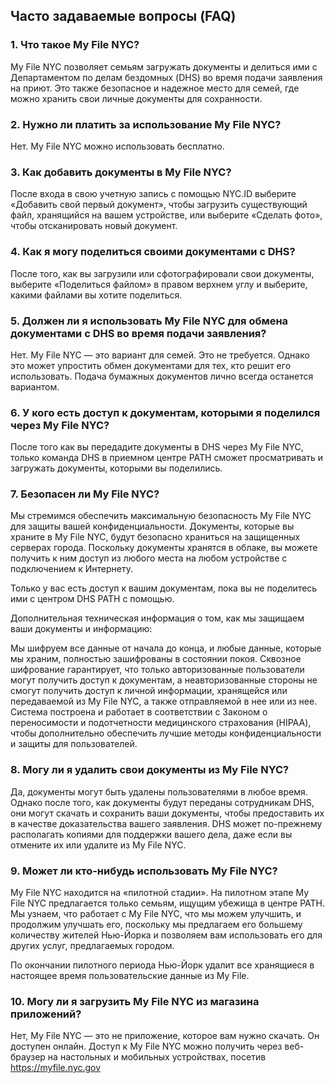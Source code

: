 ## Часто задаваемые вопросы (FAQ)

### 1. Что такое My File NYC?

My File NYC позволяет семьям загружать документы и делиться ими с Департаментом по делам бездомных (DHS) во время подачи заявления на приют. Это также безопасное и надежное место для семей, где можно хранить свои личные документы для сохранности.

### 2. Нужно ли платить за использование My File NYC?

Нет. My File NYC можно использовать бесплатно.

### 3. Как добавить документы в My File NYC?

После входа в свою учетную запись с помощью NYC.ID выберите «Добавить свой первый документ», чтобы загрузить существующий файл, хранящийся на вашем устройстве, или выберите «Сделать фото», чтобы отсканировать новый документ.

### 4. Как я могу поделиться своими документами с DHS?

После того, как вы загрузили или сфотографировали свои документы, выберите «Поделиться файлом» в правом верхнем углу и выберите, какими файлами вы хотите поделиться.

### 5. Должен ли я использовать My File NYC для обмена документами с DHS во время подачи заявления?

Нет. My File NYC — это вариант для семей. Это не требуется. Однако это может упростить обмен документами для тех, кто решит его использовать. Подача бумажных документов лично всегда останется вариантом.

### 6. У кого есть доступ к документам, которыми я поделился через My File NYC?

После того как вы передадите документы в DHS через My File NYC, только команда DHS в приемном центре PATH сможет просматривать и загружать документы, которыми вы поделились.

### 7. Безопасен ли My File NYC?

Мы стремимся обеспечить максимальную безопасность My File NYC для защиты вашей конфиденциальности. Документы, которые вы храните в My File NYC, будут безопасно храниться на защищенных серверах города. Поскольку документы хранятся в облаке, вы можете получить к ним доступ из любого места на любом устройстве с подключением к Интернету.

Только у вас есть доступ к вашим документам, пока вы не поделитесь ими с центром DHS PATH с помощью.

Дополнительная техническая информация о том, как мы защищаем ваши документы и информацию:

Мы шифруем все данные от начала до конца, и любые данные, которые мы храним, полностью зашифрованы в состоянии покоя. Сквозное шифрование гарантирует, что только авторизованные пользователи могут получить доступ к документам, а неавторизованные стороны не смогут получить доступ к личной информации, хранящейся или передаваемой из My File NYC, а также отправляемой в нее или из нее. Система построена и работает в соответствии с Законом о переносимости и подотчетности медицинского страхования (HIPAA), чтобы дополнительно обеспечить лучшие методы конфиденциальности и защиты для пользователей.

### 8. Могу ли я удалить свои документы из My File NYC?

Да, документы могут быть удалены пользователями в любое время. Однако после того, как документы будут переданы сотрудникам DHS, они могут скачать и сохранить ваши документы, чтобы предоставить их в качестве доказательства вашего заявления. DHS может по-прежнему располагать копиями для поддержки вашего дела, даже если вы отмените их или удалите из My File NYC.

### 9. Может ли кто-нибудь использовать My File NYC?

My File NYC находится на «пилотной стадии». На пилотном этапе My File NYC предлагается только семьям, ищущим убежища в центре PATH. Мы узнаем, что работает с My File NYC, что мы можем улучшить, и продолжим улучшать его, поскольку мы предлагаем его большему количеству жителей Нью-Йорка и позволяем вам использовать его для других услуг, предлагаемых городом.

По окончании пилотного периода Нью-Йорк удалит все хранящиеся в настоящее время пользовательские данные из My File.

### 10. Могу ли я загрузить My File NYC из магазина приложений?

Нет, My File NYC — это не приложение, которое вам нужно скачать. Он доступен онлайн. Доступ к My File NYC можно получить через веб-браузер на настольных и мобильных устройствах, посетив <a href="https://myfile.nyc.gov" target="_blank">https://myfile.nyc.gov</a>

